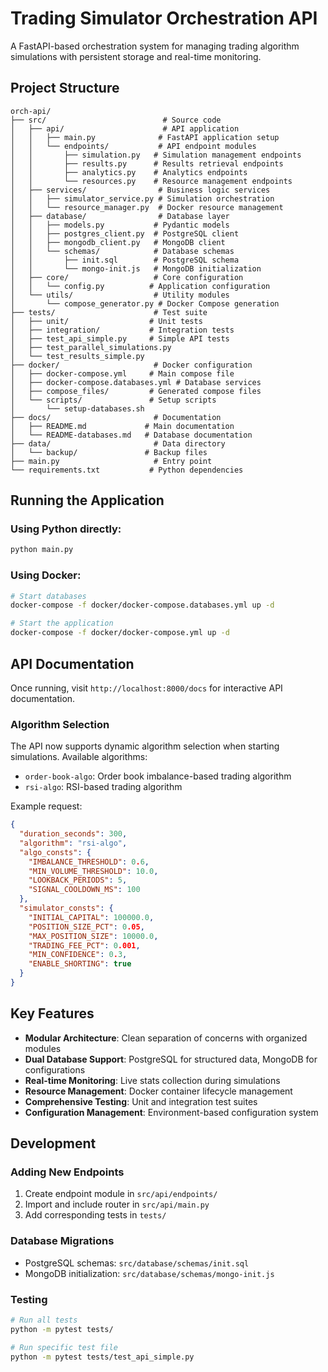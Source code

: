 # Trading Simulator Orchestration API

A FastAPI-based orchestration system for managing trading algorithm simulations with persistent storage and real-time monitoring.

## Project Structure

```
orch-api/
├── src/                          # Source code
│   ├── api/                      # API application
│   │   ├── main.py              # FastAPI application setup
│   │   └── endpoints/           # API endpoint modules
│   │       ├── simulation.py   # Simulation management endpoints
│   │       ├── results.py      # Results retrieval endpoints
│   │       ├── analytics.py    # Analytics endpoints
│   │       └── resources.py    # Resource management endpoints
│   ├── services/                # Business logic services
│   │   ├── simulator_service.py # Simulation orchestration
│   │   └── resource_manager.py  # Docker resource management
│   ├── database/                # Database layer
│   │   ├── models.py           # Pydantic models
│   │   ├── postgres_client.py  # PostgreSQL client
│   │   ├── mongodb_client.py   # MongoDB client
│   │   └── schemas/            # Database schemas
│   │       ├── init.sql        # PostgreSQL schema
│   │       └── mongo-init.js   # MongoDB initialization
│   ├── core/                   # Core configuration
│   │   └── config.py          # Application configuration
│   └── utils/                  # Utility modules
│       └── compose_generator.py # Docker Compose generation
├── tests/                      # Test suite
│   ├── unit/                  # Unit tests
│   ├── integration/           # Integration tests
│   ├── test_api_simple.py     # Simple API tests
│   ├── test_parallel_simulations.py
│   └── test_results_simple.py
├── docker/                     # Docker configuration
│   ├── docker-compose.yml     # Main compose file
│   ├── docker-compose.databases.yml # Database services
│   ├── compose_files/         # Generated compose files
│   └── scripts/               # Setup scripts
│       └── setup-databases.sh
├── docs/                       # Documentation
│   ├── README.md             # Main documentation
│   └── README-databases.md   # Database documentation
├── data/                       # Data directory
│   └── backup/               # Backup files
├── main.py                     # Entry point
└── requirements.txt           # Python dependencies
```

## Running the Application

### Using Python directly:
```bash
python main.py
```

### Using Docker:
```bash
# Start databases
docker-compose -f docker/docker-compose.databases.yml up -d

# Start the application
docker-compose -f docker/docker-compose.yml up -d
```

## API Documentation

Once running, visit `http://localhost:8000/docs` for interactive API documentation.

### Algorithm Selection

The API now supports dynamic algorithm selection when starting simulations. Available algorithms:
- `order-book-algo`: Order book imbalance-based trading algorithm
- `rsi-algo`: RSI-based trading algorithm

Example request:
```json
{
  "duration_seconds": 300,
  "algorithm": "rsi-algo",
  "algo_consts": {
    "IMBALANCE_THRESHOLD": 0.6,
    "MIN_VOLUME_THRESHOLD": 10.0,
    "LOOKBACK_PERIODS": 5,
    "SIGNAL_COOLDOWN_MS": 100
  },
  "simulator_consts": {
    "INITIAL_CAPITAL": 100000.0,
    "POSITION_SIZE_PCT": 0.05,
    "MAX_POSITION_SIZE": 10000.0,
    "TRADING_FEE_PCT": 0.001,
    "MIN_CONFIDENCE": 0.3,
    "ENABLE_SHORTING": true
  }
}
```

## Key Features

- **Modular Architecture**: Clean separation of concerns with organized modules
- **Dual Database Support**: PostgreSQL for structured data, MongoDB for configurations
- **Real-time Monitoring**: Live stats collection during simulations
- **Resource Management**: Docker container lifecycle management
- **Comprehensive Testing**: Unit and integration test suites
- **Configuration Management**: Environment-based configuration system

## Development

### Adding New Endpoints

1. Create endpoint module in `src/api/endpoints/`
2. Import and include router in `src/api/main.py`
3. Add corresponding tests in `tests/`

### Database Migrations

- PostgreSQL schemas: `src/database/schemas/init.sql`
- MongoDB initialization: `src/database/schemas/mongo-init.js`

### Testing

```bash
# Run all tests
python -m pytest tests/

# Run specific test file
python -m pytest tests/test_api_simple.py
```